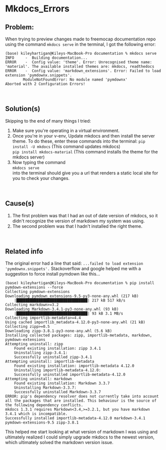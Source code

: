# Mkdocs_Errors  


## Problem: 
When trying to preview changes made to freemocap documentation repo using the command `mkdocs serve` in the terminal, I got the following error:



    (base) kileyhartigan@Kileys-MacBook-Pro documentation % mkdocs serve
    INFO     -  Building documentation...
    ERROR    -  Config value: 'theme'. Error: Unrecognised theme name: 'material'. The available installed themes are: mkdocs, readthedocs
    ERROR    -  Config value: 'markdown_extensions'. Error: Failed to load extension 'pymdownx.snippets'.
            ModuleNotFoundError: No module named 'pymdownx'
    Aborted with 2 Configuration Errors!
<p>&nbsp;</p>

## Solution(s)
Skipping to the end of many things I tried:  
1. Make sure you're operating in a virtual environment. 
2. Once you're in your v-env, Update mkdocs and then install the server theme. To do these, enter these commands into the terminal: 
`pip install -U mkdocs`  (This command updates mkdocs)   
`pip install mkdocs-material` (This command installs the theme for the mkdocs server)
3. Now typing the command  
`mkdocs serve`  
into the terminal should give you a url that renders a static local site for you to check your changes. 
<p>&nbsp;</p>

## Cause(s)
1. The first problem was that I had an out of date version of mkdocs, so it didn't recognize the version of markdown my system was using.  
2. The second problem was that I hadn't installed the right theme.
<p>&nbsp;</p>

## Related info
The original error had a line that said: `...failed to load extension 'pymdownx.snippets'.`
  Stackoverflow and google helped me with a suggestion to force install pymdown like this...

    (base) kileyhartigan@Kileys-MacBook-Pro documentation % pip install pymdown-extensions --force
    Collecting pymdown-extensions
    Downloading pymdown_extensions-9.5-py3-none-any.whl (217 kB)
        |████████████████████████████████| 217 kB 517 kB/s 
    Collecting markdown>=3.2
    Downloading Markdown-3.4.1-py3-none-any.whl (93 kB)
        |████████████████████████████████| 93 kB 3.1 MB/s 
    Collecting importlib-metadata>=4.4
    Using cached importlib_metadata-4.12.0-py3-none-any.whl (21 kB)
    Collecting zipp>=0.5
    Downloading zipp-3.8.1-py3-none-any.whl (5.6 kB)
    Installing collected packages: zipp, importlib-metadata, markdown, pymdown-extensions
    Attempting uninstall: zipp
        Found existing installation: zipp 3.4.1
        Uninstalling zipp-3.4.1:
        Successfully uninstalled zipp-3.4.1
    Attempting uninstall: importlib-metadata
        Found existing installation: importlib-metadata 4.12.0
        Uninstalling importlib-metadata-4.12.0:
        Successfully uninstalled importlib-metadata-4.12.0
    Attempting uninstall: markdown
        Found existing installation: Markdown 3.3.7
        Uninstalling Markdown-3.3.7:
        Successfully uninstalled Markdown-3.3.7
    ERROR: pip's dependency resolver does not currently take into account all the packages that are installed. This behaviour is the source of the following dependency conflicts.
    mkdocs 1.3.1 requires Markdown<3.4,>=3.2.1, but you have markdown 3.4.1 which is incompatible.
    Successfully installed importlib-metadata-4.12.0 markdown-3.4.1 pymdown-extensions-9.5 zipp-3.8.1

This helped me start looking at what version of markdown I was using and ultimately realized I could simply upgrade mkdocs to the newest version, which ultimately solved the markdown version issue.  

 

